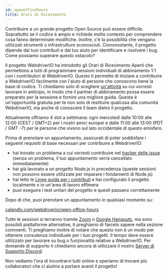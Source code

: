 ```yaml
---
id: openofficehours
title: Orari di Ricevimento
---
```


Contribuire a un grande progetto Open Source può essere difficile. Soprattutto se il codice è ampio e richiede molto contesto per comprendere cosa fanno determinate modifiche. Inoltre, c'è la possibilità che vengano utilizzati strumenti o infrastrutture sconosciuti. Ciononostante, il progetto dipende dai tuoi contributi e dal tuo aiuto per identificare e risolvere i bug. Come possiamo superare questo ostacolo?

Il progetto WebdriverIO ha introdotto gli Orari di Ricevimento Aperti che permettono a tutti di programmare sessioni individuali di abbinamento 1:1 con i contributori di WebdriverIO. Questo ti permette di iniziare a contribuire a WebdriverIO facilmente con l'aiuto di persone che conoscono bene la base di codice. Ti chiediamo solo di scegliere [un'attività](https://github.com/webdriverio/webdriverio/issues?q=is%3Aissue+is%3Aopen+sort%3Aupdated-desc+label%3Afirst-timers-only) su cui vorresti lavorare in anticipo, in modo che il partner di abbinamento possa essere preparato per la sessione e fornire una migliore guida. Questa è un'opportunità gratuita per te non solo di restituire qualcosa alla comunità WebdriverIO, ma anche di conoscere il team dietro il progetto.

Attualmente offriamo 4 slot a settimana: ogni mercoledì dalle 10:00 alle 12:00 (CEST / GMT+2) per i nostri amici europei e dalle 11:00 alle 13:00 (PDT / GMT -7) per le persone che vivono sul lato occidentale di questo emisfero.

Prima di prenotare un appuntamento, assicurati di poter soddisfare i seguenti requisiti di base necessari per contribuire a WebdriverIO:

- hai trovato un problema a cui vorresti contribuire nel [tracker delle issue](https://github.com/webdriverio/webdriverio/issues) (senza un problema, il tuo appuntamento verrà cancellato immediatamente)
- hai già lavorato a un progetto Node.js in precedenza (queste sessioni non possono essere utilizzate per imparare i fondamenti di Node.js)
- hai letto le [Linee guida per i contributi](https://github.com/webdriverio/webdriverio/blob/main/CONTRIBUTING.md#set-up-project) e hai configurato il progetto localmente o in un'area di lavoro effimera
- puoi eseguire i test unitari del progetto e questi passano correttamente

Dopo di che, puoi prenotare un appuntamento in qualsiasi momento su:

[calendly.com/webdriverio/open-office-hours](https://calendly.com/webdriverio/open-office-hours)

Tutte le sessioni si terranno tramite [Zoom](https://zoom.us/) o [Google Hangouts](https://hangouts.google.com/), ma sono possibili piattaforme alternative, ti preghiamo di farcelo sapere nella sezione commenti. Ti preghiamo inoltre di notare che questo non è un modo per ottenere consulenza individuale per i tuoi progetti. Il tempo deve essere utilizzato per lavorare su bug o funzionalità relative a WebdriverIO. Per domande di supporto ti chiediamo ancora di utilizzare il nostro [Server di Supporto Discord](https://discord.webdriver.io).

Non vediamo l'ora di incontrarvi tutti online e speriamo di trovare più collaboratori che ci aiutino a portare avanti il progetto!